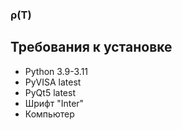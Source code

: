 ### ρ(Т)

## Требования к установке
- Python 3.9-3.11
- PyVISA latest
- PyQt5 latest
- Шрифт "Inter"
- Компьютер